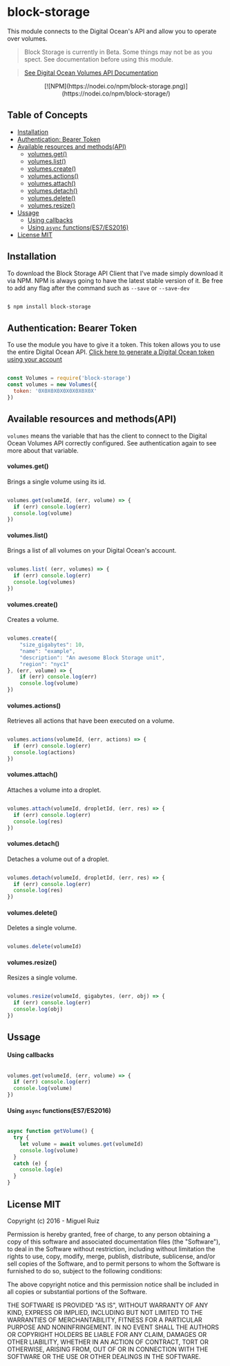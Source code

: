 # block-storage

This module connects to the Digital Ocean's API and allow you to operate over volumes.

  > Block Storage is currently in Beta. Some things may not be as you spect. See documentation before using this module.

  > [See Digital Ocean Volumes API Documentation](https://developers.digitalocean.com/documentation/v2/block-storage-beta/)

<center>[![NPM](https://nodei.co/npm/block-storage.png)](https://nodei.co/npm/block-storage/)</center>

## Table of Concepts

- [Installation](#installation)
- [Authentication: Bearer Token](#authentication-bearer-token)
- [Available resources and methods(API)](#available-resources-and-methodsapi)
  - [volumes.get()](#volumesget)
  - [volumes.list()](#volumeslist)
  - [volumes.create()](#volumescreate)
  - [volumes.actions()](#volumesactions)
  - [volumes.attach()](#volumesattach)
  - [volumes.detach()](#volumesdetach)
  - [volumes.delete()](#volumesdelete)
  - [volumes.resize()](#volumesresize)
- [Ussage](#ussage)
  - [Using callbacks](#using-callbacks)
  - [Using `async` functions(ES7/ES2016)](#using-async-functionses7es2016)
- [License MIT](#license-mit)

## Installation

To download the Block Storage API Client that I've made simply download it via NPM. NPM is always going to have the latest stable version of it. Be free to add any flag after the command such as `--save` or `--save-dev`

```bash

$ npm install block-storage

```

## Authentication: Bearer Token

To use the module you have to give it a token. This token allows you to use the entire Digital Ocean API.  [Click here to generate a Digital Ocean token using your account](https://cloud.digitalocean.com/settings/api/tokens/new)

```js

const Volumes = require('block-storage')
const volumes = new Volumes({
  token: '0X0X0X0X0X0X0X0X0X'
})

```

## Available resources and methods(API)

`volumes` means the variable that has the client to connect to the Digital Ocean Volumes API correctly configured. See authentication again to see more about that variable.

#### volumes.get()

Brings a single volume using its id.

```js

volumes.get(volumeId, (err, volume) => {
  if (err) console.log(err)
  console.log(volume)
})

```
#### volumes.list()

Brings a list of all volumes on your Digital Ocean's account.

```js

volumes.list( (err, volumes) => {
  if (err) console.log(err)
  console.log(volumes)
})

```

#### volumes.create()

Creates a volume.

```js

volumes.create({
    "size_gigabytes": 10,
    "name": "example",
    "description": "An awesome Block Storage unit",
    "region": "nyc1"
}, (err, volume) => {
    if (err) console.log(err)
    console.log(volume)
})

```

#### volumes.actions()

Retrieves all actions that have been executed on a volume.

```js

volumes.actions(volumeId, (err, actions) => {
  if (err) console.log(err)
  console.log(actions)
})

```

#### volumes.attach()

Attaches a volume into a droplet.

```js

volumes.attach(volumeId, dropletId, (err, res) => {
  if (err) console.log(err)
  console.log(res)
})

```

#### volumes.detach()

Detaches a volume out of a droplet.

```js

volumes.detach(volumeId, dropletId, (err, res) => {
  if (err) console.log(err)
  console.log(res)
})

```

#### volumes.delete()

Deletes a single volume.

```js

volumes.delete(volumeId)

```

#### volumes.resize()

Resizes a single volume.

```js

volumes.resize(volumeId, gigabytes, (err, obj) => {
  if (err) console.log(err)
  console.log(obj)
})

```

## Ussage

#### Using callbacks

```js

volumes.get(volumeId, (err, volume) => {
  if (err) console.log(err)
  console.log(volume)
})

```

#### Using `async` functions(ES7/ES2016)

```js

async function getVolume() {
  try {
    let volume = await volumes.get(volumeId)
    console.log(volume)
  }
  catch (e) {
    console.log(e)
  }
}

```

## License MIT

Copyright (c) 2016 - Miguel Ruiz

Permission is hereby granted, free of charge, to any person obtaining a copy
of this software and associated documentation files (the "Software"), to deal
in the Software without restriction, including without limitation the rights
to use, copy, modify, merge, publish, distribute, sublicense, and/or sell
copies of the Software, and to permit persons to whom the Software is
furnished to do so, subject to the following conditions:

The above copyright notice and this permission notice shall be included in
all copies or substantial portions of the Software.

THE SOFTWARE IS PROVIDED "AS IS", WITHOUT WARRANTY OF ANY KIND, EXPRESS OR
IMPLIED, INCLUDING BUT NOT LIMITED TO THE WARRANTIES OF MERCHANTABILITY,
FITNESS FOR A PARTICULAR PURPOSE AND NONINFRINGEMENT. IN NO EVENT SHALL THE
AUTHORS OR COPYRIGHT HOLDERS BE LIABLE FOR ANY CLAIM, DAMAGES OR OTHER
LIABILITY, WHETHER IN AN ACTION OF CONTRACT, TORT OR OTHERWISE, ARISING FROM,
OUT OF OR IN CONNECTION WITH THE SOFTWARE OR THE USE OR OTHER DEALINGS IN THE
SOFTWARE.
